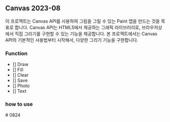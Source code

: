 ## Canvas 2023-08
이 프로젝트는 Canvas API를 사용하여 그림을 그릴 수 있는 Paint 앱을 만드는 것을 목표로 합니다. 
Canvas API는 HTML5에서 제공하는 그래픽 라이브러리로, 브라우저상에서 직접 그리기를 구현할 수 있는 기능을 제공합니다. 
본 프로젝트에서는 Canvas API의 기본적인 사용법부터 시작해서, 다양한 그리기 기능을 구현합니다.

### Function
- [] Draw
- [] Fill
- [] Clear
- [] Save
- [] Photo
- [] Text

### how to use
#   0 8 2 4  
 